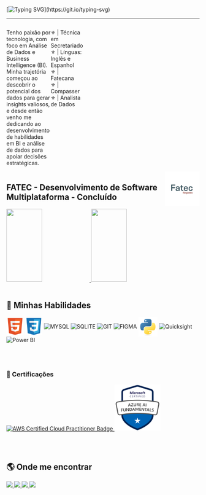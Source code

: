 [![Typing SVG](https://readme-typing-svg.herokuapp.com/?color=dabfff&size=35&center=true&vCenter=true&width=1000&lines=Oi,sou+Elizama.)](https://git.io/typing-svg)
<hr>         

<div style="display:flex; width:200px; justify-content:space-between;">

Tenho paixão por tecnologia, com foco em Análise de Dados e Business Intelligence (BI). Minha trajetória começou ao descobrir o potencial dos dados para gerar insights valiosos, e desde então venho me dedicando ao desenvolvimento de habilidades em BI e análise de dados para apoiar decisões estratégicas.
<hr>

⚜︎ | Técnica em Secretariado  
⚜︎ | Línguas: Inglês e Espanhol  
⚜︎ | Fatecana  
⚜︎ | Compasser  
⚜︎ | Analista de Dados  

<br>
</div>

<a href="https://www.cps.sp.gov.br/tag/fatec-registro/" target="_blank" rel="noopener noreferrer">
<img src="FATEC.png" height="90" align='right' />
</a>

<h2> FATEC - Desenvolvimento de Software Multiplataforma - Concluído </h2>

<div align="left">
  <a href="https://github.com/Eliz-ama">
    <img width="43%" height="190px" src="https://github-readme-stats.vercel.app/api?username=Eliz-ama&show_icons=false&theme=tokyonight&include_all_commits=false&count_private=true"/>
    <img width="43%" height="190px" src="https://github-readme-stats.vercel.app/api/top-langs/?username=Eliz-ama&show_icons=false&theme=tokyonight&include_all_commits=true&count_private=true"/>
  </a>
</div>

<br>

## 🧠 Minhas Habilidades          
<div style="display: inline_block">
  <img align="center" alt="HTML" height="45" src="https://raw.githubusercontent.com/devicons/devicon/master/icons/html5/html5-original.svg">
  <img align="center" alt="CSS" height="45" src="https://raw.githubusercontent.com/devicons/devicon/master/icons/css3/css3-original.svg">
  <img align="center" alt="MYSQL" height="50" src="https://cdn.icon-icons.com/icons2/2699/PNG/512/mysql_official_logo_icon_169938.png">
  <img align="center" alt="SQLITE" height="50" src="https://w7.pngwing.com/pngs/1010/539/png-transparent-sqlite-logo-thumbnail-tech-companies.png"/>
  <img align="center" alt="GIT" height="50" src="https://cdn.jsdelivr.net/gh/devicons/devicon/icons/git/git-original.svg"/>       
  <img align="center" alt="FIGMA" height="50" src="https://cdn.jsdelivr.net/gh/devicons/devicon/icons/figma/figma-original.svg"/>
  <img align="center" alt="Python" height="50" width="50" src="https://raw.githubusercontent.com/devicons/devicon/master/icons/python/python-original.svg">
  <img align="center" alt="Quicksight" height="50" width="50" src="https://github.com/user-attachments/assets/c28f09b0-161c-4b51-a744-7d1b9d093696">  
  <img align="center" alt="Power BI" height="50" width="50" src="https://github.com/microsoft/PowerBI-Icons/blob/main/PNG/Power-BI.png">  
</div>

<br><br>
### 🏅 Certificações

<a href="https://www.credly.com/org/amazon-web-services/badge/aws-certified-cloud-practitioner" target="_blank">
  <img src="https://images.credly.com/size/200x200/images/f0d7b5b8-0e60-4b78-8c34-27b5bd954d0b/image.png" width="120" alt="AWS Certified Cloud Practitioner Badge">
</a>

<a href="https://www.credly.com/org/microsoft-certification/badge/microsoft-certified-azure-ai-fundamentals" target="_blank">
  <img src="https://github.com/Eliz-ama/Eliz-ama/blob/main/azure.png" width="120" alt="Microsoft Certified Azure AI-900 Badge">
</a>

<br><br>

## 🌎 Onde me encontrar

<a href="https://instagram.com/elifungirrl" target="_blank">
  <img src="https://img.shields.io/badge/-Instagram-%23E4405F?style=for-the-badge&logo=instagram&logoColor=white" height="25">
</a>
<a href="mailto:elizamanonatoizidoriozama@gmail.com">
  <img src="https://img.shields.io/badge/-Gmail-%23333?style=for-the-badge&logo=gmail&logoColor=white" target="_blank" height="25">
</a> 
<a href="http://linkedin.com/in/elizama-nonato" target="_blank">
  <img src="https://img.shields.io/badge/-LinkedIn-%230077B5?style=for-the-badge&logo=linkedin&logoColor=white" height="25">
</a>
<a href="https://discord.com/channels/1048046174592040970/1048046175233785908" target="_blank">
  <img src="https://img.shields.io/badge/Discord-7289DA?style=for-the-badge&logo=discord&logoColor=white" height="25">
</a>
